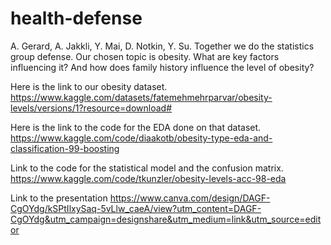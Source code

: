 # health-defense
A. Gerard, A. Jakkli, Y. Mai, D. Notkin, Y. Su. Together we do the statistics group defense.
Our chosen topic is obesity. What are key factors influencing it? And how does family history influence the level of obesity?

Here is the link to our obesity dataset.
https://www.kaggle.com/datasets/fatemehmehrparvar/obesity-levels/versions/1?resource=download#

Here is the link to the code for the EDA done on that dataset.
https://www.kaggle.com/code/diaakotb/obesity-type-eda-and-classification-99-boosting

Link to the code for the statistical model and the confusion matrix. 
https://www.kaggle.com/code/tkunzler/obesity-levels-acc-98-eda

Link to the presentation
https://www.canva.com/design/DAGF-CgOYdg/kSPtIlxySaq-5vLlw_caeA/view?utm_content=DAGF-CgOYdg&utm_campaign=designshare&utm_medium=link&utm_source=editor
